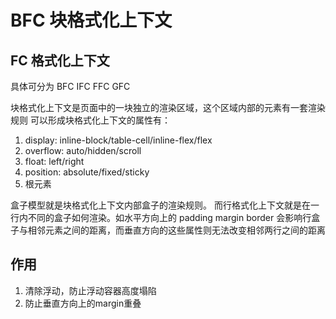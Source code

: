 # BFC 块格式化上下文

## FC 格式化上下文

具体可分为 BFC IFC FFC GFC

块格式化上下文是页面中的一块独立的渲染区域，这个区域内部的元素有一套渲染规则
可以形成块格式化上下文的属性有：

1. display: inline-block/table-cell/inline-flex/flex
2. overflow: auto/hidden/scroll
3. float: left/right
4. position: absolute/fixed/sticky
5. 根元素

盒子模型就是块格式化上下文内部盒子的渲染规则。
而行格式化上下文就是在一行内不同的盒子如何渲染。如水平方向上的 padding margin border 会影响行盒子与相邻元素之间的距离，而垂直方向的这些属性则无法改变相邻两行之间的距离

## 作用
1. 清除浮动，防止浮动容器高度塌陷
2. 防止垂直方向上的margin重叠
